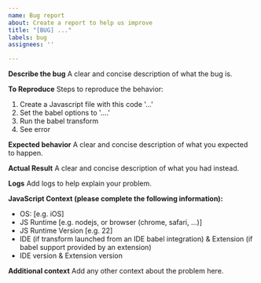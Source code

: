 ```yaml
---
name: Bug report
about: Create a report to help us improve
title: "[BUG] ..."
labels: bug
assignees: ''

---
```


**Describe the bug**
A clear and concise description of what the bug is.

**To Reproduce**
Steps to reproduce the behavior:
1. Create a Javascript file with this code  '...'
2. Set the babel options to  '....'
3. Run the babel transform
4. See error

**Expected behavior**
A clear and concise description of what you expected to happen.

**Actual Result**
A clear and concise description of what you had instead.

**Logs**
Add logs to help explain your problem.

**JavaScript Context (please complete the following information):**
 - OS: [e.g. iOS]
 - JS Runtime [e.g. nodejs, or browser (chrome, safari, ...)]
 - JS Runtime Version [e.g. 22]
- IDE (if transform launched from an IDE babel integration) & Extension  (if babel support provided by an extension)
- IDE version & Extension version

**Additional context**
Add any other context about the problem here.
